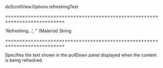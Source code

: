 <!--id-->dxScrollView.Options.refreshingText<!--/id-->
===========================================================================
<!--default-->'Refreshing...', '' (Material)<!--/default-->
<!--type-->String<!--/type-->
===========================================================================

<!--shortDescription-->
Specifies the text shown in the pullDown panel displayed when the content is being refreshed.
<!--/shortDescription-->

<!--fullDescription-->

<!--/fullDescription-->